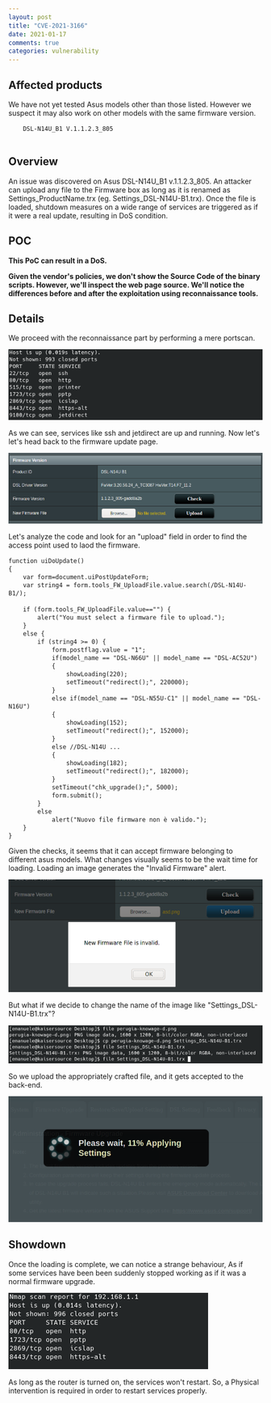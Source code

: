 ```yaml
---
layout: post
title: "CVE-2021-3166"
date: 2021-01-17
comments: true
categories: vulnerability
---
```



## Affected products

We have not yet tested Asus models other than those listed. However we suspect it may also work on other models with the same firmware version.

```
    DSL-N14U_B1 V.1.1.2.3_805
    
```




## Overview

An issue was discovered on Asus DSL-N14U_B1 v.1.1.2.3_805. An attacker can upload any file to the Firmware box as long as it is renamed as Settings_ProductName.trx (eg. Settings_DSL-N14U-B1.trx). Once the file is loaded, shutdown measures on a wide range of services are triggered as if it were a real update, resulting in DoS condition.

## POC

**This PoC can result in a DoS.**

**Given the vendor's policies, we don't show the Source Code of the binary scripts. However, we'll inspect the web page source. We'll notice the differences before and after the exploitation using reconnaissance tools.**

## Details

We proceed with the reconnaissance part by performing a mere portscan.

![](/assets/asus/nmap-1.png)

As we can see, services like ssh and jetdirect are up and running.
Now let's let's head back to the firmware update page.

![](/assets/asus/firmware_update_page.png)

Let's analyze the code and look for an "upload" field in order to find the access point used to laod the firmware.

```
function uiDoUpdate()
{
	var form=document.uiPostUpdateForm;
	var string4 = form.tools_FW_UploadFile.value.search(/DSL-N14U-B1/);

	if (form.tools_FW_UploadFile.value=="") {
		alert("You must select a firmware file to upload.");
	}
	else {
		if (string4 >= 0) {
			form.postflag.value = "1";
			if(model_name == "DSL-N66U" || model_name == "DSL-AC52U")
			{
				showLoading(220);
				setTimeout("redirect();", 220000);
			}
			else if(model_name == "DSL-N55U-C1" || model_name == "DSL-N16U")
			{
				showLoading(152);
				setTimeout("redirect();", 152000);
			}
			else //DSL-N14U ...
			{
				showLoading(182);
				setTimeout("redirect();", 182000);
			}
			setTimeout("chk_upgrade();", 5000);
			form.submit();
		}
		else
			alert("Nuovo file firmware non è valido.");
	}
}

```
Given the checks, it seems that it can accept firmware belonging to different asus models.
What changes visually seems to be the wait time for loading.
Loading an image generates the "Invalid Firmware" alert.

![](/assets/asus/not_valid.png)

But what if we decide to change the name of the image like "Settings_DSL-N14U-B1.trx"?

![](/assets/asus/rename.png)

So we upload the appropriately crafted file, and it gets accepted to the back-end.

![](/assets/asus/upload_progress.png)
## Showdown
Once the loading is complete, we can notice a strange behaviour, As if some services have been been suddenly stopped working as if it was a normal firmware upgrade.

![](/assets/asus/nmap-2.png)

As long as the router is turned on, the services won't restart. So, a Physical intervention is required in order to restart services properly.
